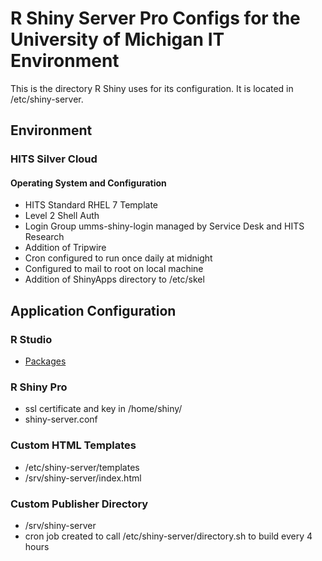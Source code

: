 # R Shiny Server Pro Configs for the University of Michigan IT Environment
This is the directory R Shiny uses for its configuration.  It is located in /etc/shiny-server.  
## Environment  
### HITS Silver Cloud  
#### Operating System and Configuration  
* HITS Standard RHEL 7 Template  
* Level 2 Shell Auth  
* Login Group umms-shiny-login managed by Service Desk and HITS Research  
* Addition of Tripwire  
* Cron configured to run once daily at midnight  
* Configured to mail to root on local machine  
* Addition of ShinyApps directory to /etc/skel  

## Application Configuration  
### R Studio  
* [Packages](https://shiny.med.umich.edu/packages/packages.html)   

### R Shiny Pro  
* ssl certificate and key in /home/shiny/  
* shiny-server.conf

### Custom HTML Templates  
* /etc/shiny-server/templates  
* /srv/shiny-server/index.html 

### Custom Publisher Directory  
* /srv/shiny-server  
* cron job created to call /etc/shiny-server/directory.sh to build every 4 hours
